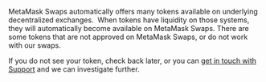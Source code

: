 MetaMask Swaps automatically offers many tokens available on underlying decentralized exchanges.  When tokens have liquidity on those systems, they will automatically become available on MetaMask Swaps. There are some tokens that are not approved on MetaMask Swaps, or do not work with our swaps.


If you do not see your token, check back later, or you can [get in touch with Support](https://support.metamask.io/hc/en-us/articles/360058969391) and we can investigate further.

